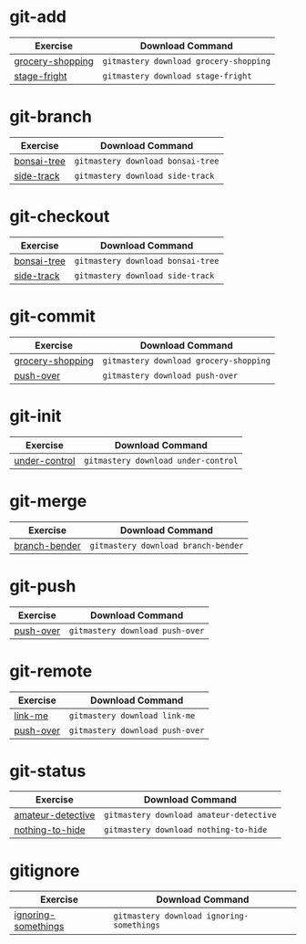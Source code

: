 # git-add

| Exercise | Download Command |
|----------|------------------|
| [grocery-shopping](https://git-mastery.github.io/exercises/grocery_shopping) | `gitmastery download grocery-shopping` |
| [stage-fright](https://git-mastery.github.io/exercises/stage_fright) | `gitmastery download stage-fright` |

# git-branch

| Exercise | Download Command |
|----------|------------------|
| [bonsai-tree](https://git-mastery.github.io/exercises/bonsai_tree) | `gitmastery download bonsai-tree` |
| [side-track](https://git-mastery.github.io/exercises/side_track) | `gitmastery download side-track` |

# git-checkout

| Exercise | Download Command |
|----------|------------------|
| [bonsai-tree](https://git-mastery.github.io/exercises/bonsai_tree) | `gitmastery download bonsai-tree` |
| [side-track](https://git-mastery.github.io/exercises/side_track) | `gitmastery download side-track` |

# git-commit

| Exercise | Download Command |
|----------|------------------|
| [grocery-shopping](https://git-mastery.github.io/exercises/grocery_shopping) | `gitmastery download grocery-shopping` |
| [push-over](https://git-mastery.github.io/exercises/push_over) | `gitmastery download push-over` |

# git-init

| Exercise | Download Command |
|----------|------------------|
| [under-control](https://git-mastery.github.io/exercises/under_control) | `gitmastery download under-control` |

# git-merge

| Exercise | Download Command |
|----------|------------------|
| [branch-bender](https://git-mastery.github.io/exercises/branch_bender) | `gitmastery download branch-bender` |

# git-push

| Exercise | Download Command |
|----------|------------------|
| [push-over](https://git-mastery.github.io/exercises/push_over) | `gitmastery download push-over` |

# git-remote

| Exercise | Download Command |
|----------|------------------|
| [link-me](https://git-mastery.github.io/exercises/link_me) | `gitmastery download link-me` |
| [push-over](https://git-mastery.github.io/exercises/push_over) | `gitmastery download push-over` |

# git-status

| Exercise | Download Command |
|----------|------------------|
| [amateur-detective](https://git-mastery.github.io/exercises/amateur_detective) | `gitmastery download amateur-detective` |
| [nothing-to-hide](https://git-mastery.github.io/exercises/nothing_to_hide) | `gitmastery download nothing-to-hide` |

# gitignore

| Exercise | Download Command |
|----------|------------------|
| [ignoring-somethings](https://git-mastery.github.io/exercises/ignoring_somethings) | `gitmastery download ignoring-somethings` |

